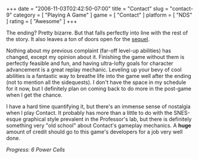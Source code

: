 +++
date = "2006-11-03T02:42:50-07:00"
title = "Contact"
slug = "contact-9"
category = [ "Playing A Game" ]
game = [ "Contact" ]
platform = [ "NDS" ]
rating = [ "Awesome" ]
+++

The ending?  Pretty bizarre.  But that falls perfectly into line with the rest of the story.  It also leaves a ton of doors open for the <a href="http://www.rpgamer.com/news/Q2-2006/052406a.html">sequel</a>.

Nothing about my previous complaint (far-off level-up abilities) has changed, except my opinion about it.  Finishing the game without them is perfectly feasible and fun, and having ultra-lofty goals for character advancement is a great replay mechanic.  Leveling up your bevy of cool abilities is a fantastic way to breathe life into the game well after the ending (not to mention all the sidequests).  I don't have the space in my schedule for it now, but I definitely plan on coming back to do more in the post-game when I get the chance.

I have a hard time quantifying it, but there's an immense sense of nostalgia when I play Contact.  It probably has more than a little to do with the SNES-esque graphical style prevalent in the Professor's lab, but there is definitely something very "old school" about Contact's gameplay mechanics.  A <b>huge</b> amount of credit should go to this game's developers for a job very well done.

<i>Progress: 6 Power Cells</i>